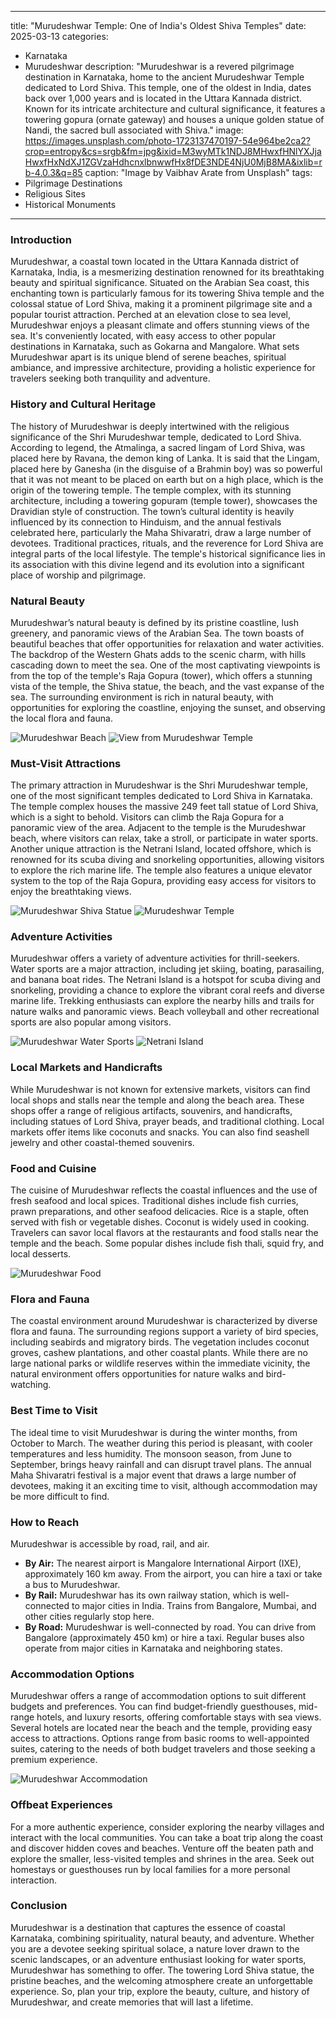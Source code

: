 
---
title: "Murudeshwar Temple: One of India's Oldest Shiva Temples"
date: 2025-03-13
categories:
  - Karnataka
  - Murudeshwar
description: "Murudeshwar is a revered pilgrimage destination in Karnataka, home to the ancient Murudeshwar Temple dedicated to Lord Shiva. This temple, one of the oldest in India, dates back over 1,000 years and is located in the Uttara Kannada district. Known for its intricate architecture and cultural significance, it features a towering gopura (ornate gateway) and houses a unique golden statue of Nandi, the sacred bull associated with Shiva."
image: https://images.unsplash.com/photo-1723137470197-54e964be2ca2?crop=entropy&cs=srgb&fm=jpg&ixid=M3wyMTk1NDJ8MHwxfHNlYXJjaHwxfHxNdXJ1ZGVzaHdhcnxlbnwwfHx8fDE3NDE4NjU0MjB8MA&ixlib=rb-4.0.3&q=85
caption: "Image by Vaibhav Arate from Unsplash"
tags: 
  - Pilgrimage Destinations
  - Religious Sites
  - Historical Monuments
---


### **Introduction**

Murudeshwar, a coastal town located in the Uttara Kannada district of Karnataka, India, is a mesmerizing destination renowned for its breathtaking beauty and spiritual significance. Situated on the Arabian Sea coast, this enchanting town is particularly famous for its towering Shiva temple and the colossal statue of Lord Shiva, making it a prominent pilgrimage site and a popular tourist attraction. Perched at an elevation close to sea level, Murudeshwar enjoys a pleasant climate and offers stunning views of the sea. It's conveniently located, with easy access to other popular destinations in Karnataka, such as Gokarna and Mangalore. What sets Murudeshwar apart is its unique blend of serene beaches, spiritual ambiance, and impressive architecture, providing a holistic experience for travelers seeking both tranquility and adventure.

### **History and Cultural Heritage**

The history of Murudeshwar is deeply intertwined with the religious significance of the Shri Murudeshwar temple, dedicated to Lord Shiva. According to legend, the Atmalinga, a sacred lingam of Lord Shiva, was placed here by Ravana, the demon king of Lanka. It is said that the Lingam, placed here by Ganesha (in the disguise of a Brahmin boy) was so powerful that it was not meant to be placed on earth but on a high place, which is the origin of the towering temple. The temple complex, with its stunning architecture, including a towering gopuram (temple tower), showcases the Dravidian style of construction. The town’s cultural identity is heavily influenced by its connection to Hinduism, and the annual festivals celebrated here, particularly the Maha Shivaratri, draw a large number of devotees. Traditional practices, rituals, and the reverence for Lord Shiva are integral parts of the local lifestyle. The temple's historical significance lies in its association with this divine legend and its evolution into a significant place of worship and pilgrimage.

###  **Natural Beauty**

Murudeshwar’s natural beauty is defined by its pristine coastline, lush greenery, and panoramic views of the Arabian Sea. The town boasts of beautiful beaches that offer opportunities for relaxation and water activities. The backdrop of the Western Ghats adds to the scenic charm, with hills cascading down to meet the sea. One of the most captivating viewpoints is from the top of the temple's Raja Gopura (tower), which offers a stunning vista of the temple, the Shiva statue, the beach, and the vast expanse of the sea. The surrounding environment is rich in natural beauty, with opportunities for exploring the coastline, enjoying the sunset, and observing the local flora and fauna.

<img src="placeholder_image_beach.jpg" alt="Murudeshwar Beach">
<img src="placeholder_image_view_from_temple.jpg" alt="View from Murudeshwar Temple">

### **Must-Visit Attractions**

The primary attraction in Murudeshwar is the Shri Murudeshwar temple, one of the most significant temples dedicated to Lord Shiva in Karnataka. The temple complex houses the massive 249 feet tall statue of Lord Shiva, which is a sight to behold. Visitors can climb the Raja Gopura for a panoramic view of the area. Adjacent to the temple is the Murudeshwar beach, where visitors can relax, take a stroll, or participate in water sports. Another unique attraction is the Netrani Island, located offshore, which is renowned for its scuba diving and snorkeling opportunities, allowing visitors to explore the rich marine life. The temple also features a unique elevator system to the top of the Raja Gopura, providing easy access for visitors to enjoy the breathtaking views.

<img src="placeholder_image_shiva_statue.jpg" alt="Murudeshwar Shiva Statue">
<img src="placeholder_image_murudeshwar_temple.jpg" alt="Murudeshwar Temple">

### **Adventure Activities**

Murudeshwar offers a variety of adventure activities for thrill-seekers. Water sports are a major attraction, including jet skiing, boating, parasailing, and banana boat rides. The Netrani Island is a hotspot for scuba diving and snorkeling, providing a chance to explore the vibrant coral reefs and diverse marine life. Trekking enthusiasts can explore the nearby hills and trails for nature walks and panoramic views. Beach volleyball and other recreational sports are also popular among visitors.

<img src="placeholder_image_watersports.jpg" alt="Murudeshwar Water Sports">
<img src="placeholder_image_netrani_island.jpg" alt="Netrani Island">

### **Local Markets and Handicrafts**

While Murudeshwar is not known for extensive markets, visitors can find local shops and stalls near the temple and along the beach area. These shops offer a range of religious artifacts, souvenirs, and handicrafts, including statues of Lord Shiva, prayer beads, and traditional clothing. Local markets offer items like coconuts and snacks. You can also find seashell jewelry and other coastal-themed souvenirs.

### **Food and Cuisine**

The cuisine of Murudeshwar reflects the coastal influences and the use of fresh seafood and local spices. Traditional dishes include fish curries, prawn preparations, and other seafood delicacies. Rice is a staple, often served with fish or vegetable dishes. Coconut is widely used in cooking. Travelers can savor local flavors at the restaurants and food stalls near the temple and the beach. Some popular dishes include fish thali, squid fry, and local desserts.

<img src="placeholder_image_food.jpg" alt="Murudeshwar Food">

### **Flora and Fauna**

The coastal environment around Murudeshwar is characterized by diverse flora and fauna. The surrounding regions support a variety of bird species, including seabirds and migratory birds. The vegetation includes coconut groves, cashew plantations, and other coastal plants. While there are no large national parks or wildlife reserves within the immediate vicinity, the natural environment offers opportunities for nature walks and bird-watching.

### **Best Time to Visit**

The ideal time to visit Murudeshwar is during the winter months, from October to March. The weather during this period is pleasant, with cooler temperatures and less humidity. The monsoon season, from June to September, brings heavy rainfall and can disrupt travel plans. The annual Maha Shivaratri festival is a major event that draws a large number of devotees, making it an exciting time to visit, although accommodation may be more difficult to find.

### **How to Reach**

Murudeshwar is accessible by road, rail, and air.

*   **By Air:** The nearest airport is Mangalore International Airport (IXE), approximately 160 km away. From the airport, you can hire a taxi or take a bus to Murudeshwar.
*   **By Rail:** Murudeshwar has its own railway station, which is well-connected to major cities in India. Trains from Bangalore, Mumbai, and other cities regularly stop here.
*   **By Road:** Murudeshwar is well-connected by road. You can drive from Bangalore (approximately 450 km) or hire a taxi. Regular buses also operate from major cities in Karnataka and neighboring states.

### **Accommodation Options**

Murudeshwar offers a range of accommodation options to suit different budgets and preferences. You can find budget-friendly guesthouses, mid-range hotels, and luxury resorts, offering comfortable stays with sea views. Several hotels are located near the beach and the temple, providing easy access to attractions. Options range from basic rooms to well-appointed suites, catering to the needs of both budget travelers and those seeking a premium experience.

<img src="placeholder_image_accommodation.jpg" alt="Murudeshwar Accommodation">

### **Offbeat Experiences**

For a more authentic experience, consider exploring the nearby villages and interact with the local communities. You can take a boat trip along the coast and discover hidden coves and beaches. Venture off the beaten path and explore the smaller, less-visited temples and shrines in the area. Seek out homestays or guesthouses run by local families for a more personal interaction.

### **Conclusion**

Murudeshwar is a destination that captures the essence of coastal Karnataka, combining spirituality, natural beauty, and adventure. Whether you are a devotee seeking spiritual solace, a nature lover drawn to the scenic landscapes, or an adventure enthusiast looking for water sports, Murudeshwar has something to offer. The towering Lord Shiva statue, the pristine beaches, and the welcoming atmosphere create an unforgettable experience. So, plan your trip, explore the beauty, culture, and history of Murudeshwar, and create memories that will last a lifetime.


